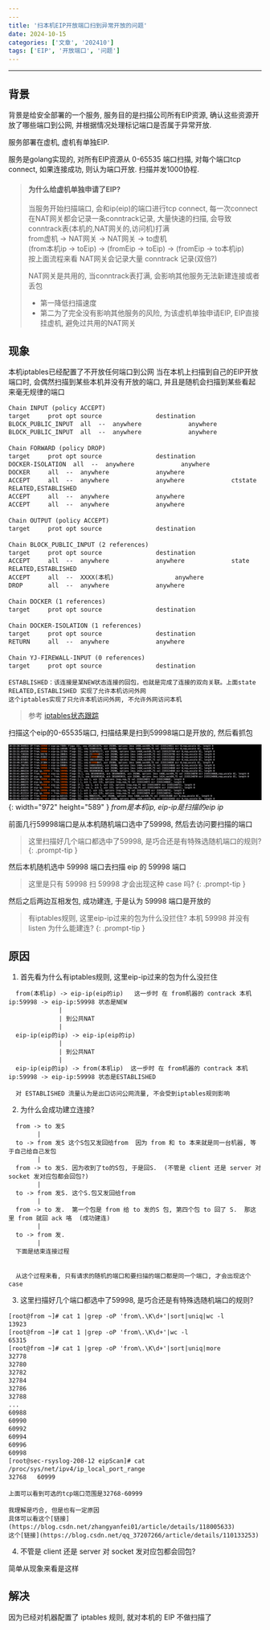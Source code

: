 ```yaml
---
---
title: '扫本机EIP开放端口扫到异常开放的问题'
date: 2024-10-15
categories: ['文章', '202410']
tags: ['EIP', '开放端口', '问题']
---
```

---

## 背景

背景是给安全部署的一个服务, 服务目的是扫描公司所有EIP资源, 确认这些资源开放了哪些端口到公网, 并根据情况处理标记端口是否属于异常开放.

服务部署在虚机, 虚机有单独EIP.

服务是golang实现的, 对所有EIP资源从 0-65535 端口扫描, 对每个端口tcp connect, 如果连接成功, 则认为端口开放. 扫描并发1000协程. 

> #### 为什么给虚机单独申请了EIP?
> 当服务开始扫描端口, 会和ip(eip)的端口进行tcp connect, 每一次connect在NAT网关都会记录一条conntrack记录, 大量快速的扫描, 会导致conntrack表(本机的,NAT网关的,访问机)打满<br>
> from虚机 -> NAT网关 -> NAT网关 -> to虚机 <br>
> (from本机ip -> toEip)  -> (fromEip -> toEip) -> (fromEip -> to本机ip) <br>
> 按上面流程来看 NAT网关会记录大量 conntrack 记录(双倍?)<br>
> 
> NAT网关是共用的, 当conntrack表打满, 会影响其他服务无法新建连接或者丢包<br>
> - 第一降低扫描速度
> - 第二为了完全没有影响其他服务的风险, 为该虚机单独申请EIP, EIP直接挂虚机, 避免过共用的NAT网关

## 现象
本机iptables已经配置了不开放任何端口到公网
当在本机上扫描到自己的EIP开放端口时, 会偶然扫描到某些本机并没有开放的端口, 并且是随机会扫描到某些看起来毫无规律的端口

```
Chain INPUT (policy ACCEPT)
target     prot opt source               destination         
BLOCK_PUBLIC_INPUT  all  --  anywhere             anywhere            
BLOCK_PUBLIC_INPUT  all  --  anywhere             anywhere            

Chain FORWARD (policy DROP)
target     prot opt source               destination         
DOCKER-ISOLATION  all  --  anywhere             anywhere            
DOCKER     all  --  anywhere             anywhere            
ACCEPT     all  --  anywhere             anywhere             ctstate RELATED,ESTABLISHED
ACCEPT     all  --  anywhere             anywhere            
ACCEPT     all  --  anywhere             anywhere            

Chain OUTPUT (policy ACCEPT)
target     prot opt source               destination         

Chain BLOCK_PUBLIC_INPUT (2 references)
target     prot opt source               destination         
ACCEPT     all  --  anywhere             anywhere             state RELATED,ESTABLISHED
ACCEPT     all  --  XXXX(本机)                 anywhere            
DROP       all  --  anywhere             anywhere            

Chain DOCKER (1 references)
target     prot opt source               destination         

Chain DOCKER-ISOLATION (1 references)
target     prot opt source               destination         
RETURN     all  --  anywhere             anywhere            

Chain YJ-FIREWALL-INPUT (0 references)
target     prot opt source               destination   

ESTABLISHED：该连接是某NEW状态连接的回包，也就是完成了连接的双向关联。上面state RELATED,ESTABLISHED 实现了允许本机访问外网
这个iptables实现了只允许本机访问外网, 不允许外网访问本机
```
> <kbd>参考</kbd> [iptables状态跟踪](https://blog.csdn.net/dhRainer/article/details/84846417)


扫描这个eip的0-65535端口, 扫描结果是扫到59998端口是开放的, 然后看抓包

![抓包](./../../../commons/202410/1.png){: width="972" height="589" }
_from是本机ip, eip-ip是扫描的eip ip_

前面几行59998端口是从本机随机端口选中了59998, 然后去访问要扫描的端口

> 这里扫描好几个端口都选中了59998, 是巧合还是有特殊选随机端口的规则?
{: .prompt-tip }

然后本机随机选中 59998 端口去扫描 eip 的 59998 端口

> 这里是只有 59998 扫 59998 才会出现这种 case 吗?
{: .prompt-tip }

然后之后两边互相发包, 成功建连, 于是认为 59998 端口是开放的

> 有iptables规则, 这里eip-ip过来的包为什么没拦住?  本机 59998 并没有 listen 为什么能建连?
{: .prompt-tip }

## 原因

1. 首先看为什么有iptables规则, 这里eip-ip过来的包为什么没拦住

```
  from(本机ip) -> eip-ip(eip的ip)   这一步时 在 from机器的 contrack 本机ip:59998 -> eip-ip:59998 状态是NEW
              |
              | 到公共NAT  
              |
  eip-ip(eip的ip) -> eip-ip(eip的ip)
              |
              | 到公共NAT
              |
  eip-ip(eip的ip) -> from(本机ip)  这一步时 在 from机器的 contrack 本机ip:59998 -> eip-ip:59998 状态是ESTABLISHED
  
  对 ESTABLISHED 流量认为是出口访问公网流量, 不会受到iptables规则影响
```

2. 为什么会成功建立连接?

```
  from -> to 发S
        |
  to -> from 发S 这个S包又发回给from  因为 from 和 to 本来就是同一台机器, 等于自己给自己发包
        |
  from -> to 发S. 因为收到了to的S包, 于是回S.  (不管是 client 还是 server 对 socket 发对应包都会回包?)
        |
  to -> from 发S. 这个S.包又发回给from
        |
  from -> to 发.  第一个包是 from 给 to 发的S 包, 第四个包 to 回了 S.  那这里 from 就回 ack 咯  (成功建连)
        |
  to -> from 发.
        |
  下面是结束连接过程
  
  
  从这个过程来看, 只有请求的随机的端口和要扫描的端口都是同一个端口, 才会出现这个case

```

3. 这里扫描好几个端口都选中了59998, 是巧合还是有特殊选随机端口的规则?

```
[root@from ~]# cat 1 |grep -oP 'from\.\K\d+'|sort|uniq|wc -l
13923
[root@from ~]# cat 1 |grep -oP 'from\.\K\d+'|wc -l
65315
[root@from ~]# cat 1 |grep -oP 'from\.\K\d+'|sort|uniq|more
32778
32780
32782
32784
32786
32788
...
60988
60990
60992
60994
60996
60998
[root@sec-rsyslog-208-12 eipScan]# cat /proc/sys/net/ipv4/ip_local_port_range
32768   60999

上面可以看到可选的tcp端口范围是32768-60999

我理解是巧合, 但是也有一定原因
具体可以看这个[链接](https://blog.csdn.net/zhangyanfei01/article/details/118005633)
这个[链接](https://blog.csdn.net/qq_37207266/article/details/110133253)
```

4. 不管是 client 还是 server 对 socket 发对应包都会回包?

简单从现象来看是这样

## 解决

因为已经对机器配置了 iptables 规则, 就对本机的 EIP 不做扫描了
